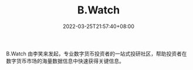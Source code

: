 ﻿---
weight: 
title: "B.Watch"
description: "B.Watch 由李笑来发起，专业数字货币投资者的一站式投研社区，帮助投资者在数字货币市场的海量数据信息中快速获得关键信息"
date: 2022-03-25T21:57:40+08:00
lastmod: 2022-03-25T16:45:40+08:00
draft: false
authors: ["Metabd"]
featuredImage: "b-watch.jpg"
link: ""
tags: ["元宇宙社区","B.Watch"]
categories: ["navigation"]
navigation: ["元宇宙社区"]
lightgallery: true
toc: true
pinned: false
recommend: false
recommend1: false
---
B.Watch 由李笑来发起，专业数字货币投资者的一站式投研社区，帮助投资者在数字货币市场的海量数据信息中快速获得关键信息。
